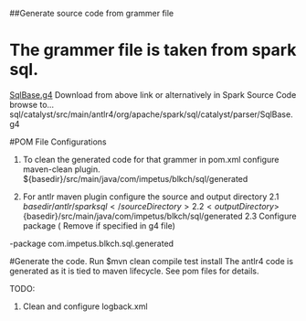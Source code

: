 ##Generate source code from grammer file

# The grammer file is taken from spark sql.
[SqlBase.g4](https://github.com/apache/spark/blob/master/sql/catalyst/src/main/antlr4/org/apache/spark/sql/catalyst/parser/SqlBase.g4)
Download from above link or alternatively in Spark Source Code browse to... 
sql/catalyst/src/main/antlr4/org/apache/spark/sql/catalyst/parser/SqlBase.g4


#POM File Configurations
1. To clean the generated code for that grammer in pom.xml configure maven-clean plugin. 
<directory>${basedir}/src/main/java/com/impetus/blkch/sql/generated</directory>

2. For antlr maven plugin configure the source and output directory
2.1 <sourceDirectory>${basedir}/antlr/sparksql</sourceDirectory>
2.2 <outputDirectory>${basedir}/src/main/java/com/impetus/blkch/sql/generated</outputDirectory>
2.3 Configure package ( Remove if specified in g4 file)
<arguments>
	<argument>-package</argument>
	<argument>com.impetus.blkch.sql.generated</argument>
</arguments>

#Generate the code.
Run  $mvn clean compile test install
The antlr4 code is generated as it is tied to maven lifecycle. See pom files for details.


TODO:
1. Clean and configure logback.xml 
